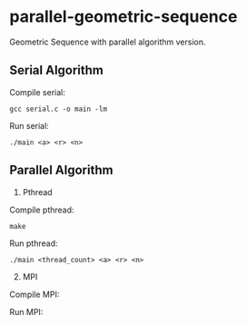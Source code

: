 # parallel-geometric-sequence

Geometric Sequence with parallel algorithm version.

## Serial Algorithm

Compile serial:

    gcc serial.c -o main -lm

Run serial:

    ./main <a> <r> <n>

## Parallel Algorithm

1. Pthread

Compile pthread:

    make

Run pthread:

    ./main <thread_count> <a> <r> <n> 

2. MPI

Compile MPI:



Run MPI: